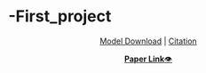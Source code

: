 # -First_project

<p align="center">
  <a href="Link">Model Download</a> |
  <a href="Link_1">Citation</a>
</p>

<p align="center">
  <a href="https://arxiv.org/pdf/2402.03300.pdf"><b>Paper Link</b>👁️</a>
</p>
